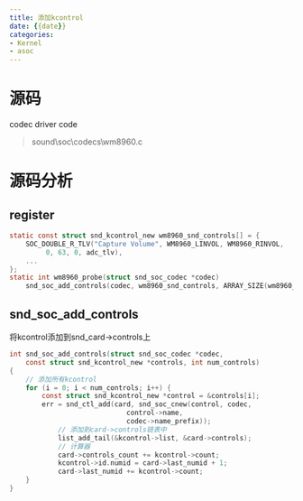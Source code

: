 ```yaml
---
title: 添加kcontrol
date: {{date}}
categories:
- Kernel
- asoc
---
```

# 源码
codec driver code
> sound\soc\codecs\wm8960.c

# 源码分析
## register
```c
static const struct snd_kcontrol_new wm8960_snd_controls[] = {
	SOC_DOUBLE_R_TLV("Capture Volume", WM8960_LINVOL, WM8960_RINVOL,
		 0, 63, 0, adc_tlv),
  	...
};
static int wm8960_probe(struct snd_soc_codec *codec)
	snd_soc_add_controls(codec, wm8960_snd_controls, ARRAY_SIZE(wm8960_snd_controls));
```
<!--more-->
## snd_soc_add_controls
将kcontrol添加到snd_card->controls上
```c
int snd_soc_add_controls(struct snd_soc_codec *codec,
	const struct snd_kcontrol_new *controls, int num_controls)
{
	// 添加所有kcontrol
	for (i = 0; i < num_controls; i++) {
		const struct snd_kcontrol_new *control = &controls[i];
		err = snd_ctl_add(card, snd_soc_cnew(control, codec,
						     control->name,
						     codec->name_prefix));
      		// 添加到card->controls链表中
      		list_add_tail(&kcontrol->list, &card->controls);
      		// 计算器
      		card->controls_count += kcontrol->count;
			kcontrol->id.numid = card->last_numid + 1;
			card->last_numid += kcontrol->count;
	}
}
```
